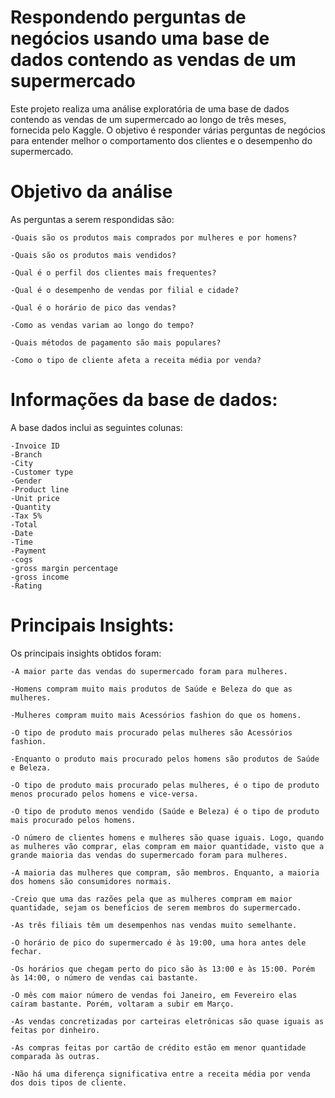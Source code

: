 # Respondendo perguntas de negócios usando uma base de dados contendo as vendas de um supermercado

Este projeto realiza uma análise exploratória de uma base de dados contendo as vendas de um supermercado ao longo de três meses, fornecida pelo Kaggle. O objetivo é responder várias perguntas de negócios para entender melhor o comportamento dos clientes e o desempenho do supermercado.

# Objetivo da análise

As perguntas a serem respondidas são:
  
    -Quais são os produtos mais comprados por mulheres e por homens?

    -Quais são os produtos mais vendidos?

    -Qual é o perfil dos clientes mais frequentes?

    -Qual é o desempenho de vendas por filial e cidade?

    -Qual é o horário de pico das vendas?

    -Como as vendas variam ao longo do tempo?
  
    -Quais métodos de pagamento são mais populares?

    -Como o tipo de cliente afeta a receita média por venda?
  
# Informações da base de dados:

A base dados inclui as seguintes colunas:

    -Invoice ID
    -Branch
    -City
    -Customer type
    -Gender
    -Product line
    -Unit price
    -Quantity
    -Tax 5%
    -Total
    -Date
    -Time
    -Payment
    -cogs
    -gross margin percentage
    -gross income
    -Rating

# Principais Insights:
  
Os principais insights obtidos foram:
  
    -A maior parte das vendas do supermercado foram para mulheres.

    -Homens compram muito mais produtos de Saúde e Beleza do que as mulheres.

    -Mulheres compram muito mais Acessórios fashion do que os homens.

    -O tipo de produto mais procurado pelas mulheres são Acessórios fashion.

    -Enquanto o produto mais procurado pelos homens são produtos de Saúde e Beleza.

    -O tipo de produto mais procurado pelas mulheres, é o tipo de produto menos procurado pelos homens e vice-versa.

    -O tipo de produto menos vendido (Saúde e Beleza) é o tipo de produto mais procurado pelos homens.

    -O número de clientes homens e mulheres são quase iguais. Logo, quando as mulheres vão comprar, elas compram em maior quantidade, visto que a grande maioria das vendas do supermercado foram para mulheres.

    -A maioria das mulheres que compram, são membros. Enquanto, a maioria dos homens são consumidores normais.

    -Creio que uma das razões pela que as mulheres compram em maior quantidade, sejam os benefícios de serem membros do supermercado.
  
    -As três filiais têm um desempenhos nas vendas muito semelhante.

    -O horário de pico do supermercado é às 19:00, uma hora antes dele fechar.

    -Os horários que chegam perto do pico são às 13:00 e às 15:00. Porém às 14:00, o número de vendas cai bastante.

    -O mês com maior número de vendas foi Janeiro, em Fevereiro elas caíram bastante. Porém, voltaram a subir em Março.

    -As vendas concretizadas por carteiras eletrônicas são quase iguais as feitas por dinheiro. 
 
    -As compras feitas por cartão de crédito estão em menor quantidade comparada às outras.

    -Não há uma diferença significativa entre a receita média por venda dos dois tipos de cliente.
